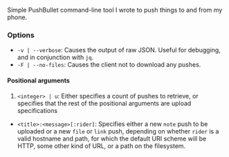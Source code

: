 Simple PushBullet command-line tool I wrote to push things to and from my phone.

### Options

- `-v | --verbose`: Causes the output of raw JSON. Useful for debugging, and in conjunction with `jq`.
- `-F | --no-files`: Causes the client not to download any pushes.

#### Positional arguments

1. `<integer> | u`: Either specifies a count of pushes to retrieve, or specifies that the rest of the positional arguments are upload specifications
  - `<title>:<message>[:rider]`: Specifies either a new `note` push to be uploaded or a new `file` or `link` push, depending on whether `rider` is a valid hostname and path, for which the default URI scheme will be HTTP, some other kind of URL, or a path on the filesystem.
